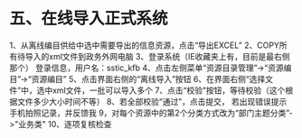 # 五、在线导入正式系统
1、从离线编目供给中选中需要导出的信息资源，点击“导出EXCEL”
2、COPY所有待导入的xml文件到政务外网电脑
3、登录系统（IE收藏夹上有，目前是最右侧那个）
登录信息，用户名：sstic_kfb
4、点击左侧菜单“资源目录管理”->“资源编目”->“资源编目”
5、点击界面右侧的“离线导入”按钮
6、在界面右侧“选择文件”中，选中xml文件，一批可以导入多个
7、点击“校验”按钮，等待校验（这个根据文件多少大小时间不等）
8、若全部校验“通过”，点击提交，
    若出现错误提示手机拍照记录，并反馈我
9，对每个资源中的第2个分类方式改为“部门主题分类”->"业务类"
10、逐项复核检查
